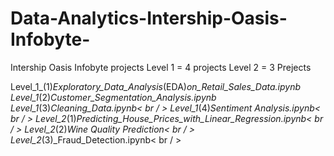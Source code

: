 # Data-Analytics-Intership-Oasis-Infobyte-
Intership Oasis Infobyte projects
Level 1 = 4 projects 
Level 2 = 3 Prejects

Level_1_(1)_Exploratory_Data_Analysis_(EDA)_on_Retail_Sales_Data.ipynb\
Level_1_(2)_Customer_Segmentation_Analysis.ipynb\
Level_1_(3)_Cleaning_Data.ipynb< br / > 
Level_1_(4)_Sentiment Analysis.ipynb< br / > 
Level_2_(1)_Predicting_House_Prices_with_Linear_Regression.ipynb< br / > 
Level_2_(2)_Wine Quality Prediction< br / > 
Level_2_(3)_Fraud_Detection.ipynb< br / > 
